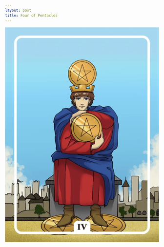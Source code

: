 ```yaml
---
layout: post
title: Four of Pentacles
---
```


![](../images/Four-of-Pentacles-Tarot-Card-Meaning-732x1024.webp)
